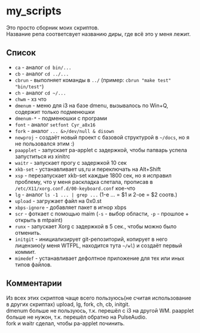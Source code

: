 # my_scripts
Это просто сборник моих скриптов.  
Название репа соответсвует названию диры, где всё это у меня лежит.  
## Список
- `ca` - аналог `cd bin/...`
- `cb` - аналог `cd ../...`
- `cbrun` - выполняет команды в `../` (пример: `cbrun "make test" "bin/test"`)
- `ch` - аналог `cd ~/...`
- `chwm` - хз что
- `dmenum` - меню для i3 на базе dmenu, вызывалось по Win+Q, содержит только подменюшки
- `dmenum-*` - подменюшки с програми
- `font` - аналог `setfont Cyr_a8x16`
- `fork` - аналог `... &>/dev/null & disown`
- `newproj` - создаёт новый проект с базовой структурой в `~/docs`, но я не пользовался этим :)
- `paapplet` - запускает pa-applet с задержкой, чтобы папварь успела запуститься из xinitrc
- `waitr` - запускает прогу с задержкой 10 сек
- `xkb-set` - устанавливает us,ru и переключать на Alt+Shift
- `xsp` - перезапускает xkb-set каждые 1800 сек, но я исправил проблему, что у меня раскладка слетала, прописав в `/etc/X11/xorg.conf.d/00-keyboard.conf` кое-что
- `lg` - аналог `ls -1 ... | grep ...` (1-е ... = $1 и 2-ое = $2 соотв.)
- `upload` - загружает файл на 0x0.st
- `xbps-ignore` - добавляет пакет в игнор xbps
- `scr` - фоткает с помощью maim (`-s` - выбор области, `-p` - прошлое + открыть в mtpaint)
- `runx` - запускает Xorg с задержкой в 5 сек., чтобы можно было отменить.
- `initgit` - инициализирует git-репозиторий, копирует в него лицензию(у меня WTFPL, находится тута `~/wl`) и создаёт первый коммит.
- `mimedef` - устанавливает дефолтное приложение для тех или иных типов файлов.

## Комментарии
Из всех этих скриптов чаще всего пользуюсь(не считая использование в других скриптах) upload, lg, fork, ch, cb, initgit.  
dmenum больше не пользуюсь, т.к. перешёл с i3 на другой WM.
paapplet больше не нужон, т.к. перешёл обратно на PulseAudio.  
fork и waitr сделал, чтобы pa-applet починить.  
